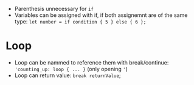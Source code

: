 - Parenthesis unnecessary for `if`
- Variables can be assigned with if, if both assignemnt are of the same type:
  `let number = if condition { 5 } else { 6 };`

# Loop

- Loop can be nammed to reference them with break/continue: `'counting_up: loop { ... }` (only opening `'`)
- Loop can return value: `break returnValue`;
